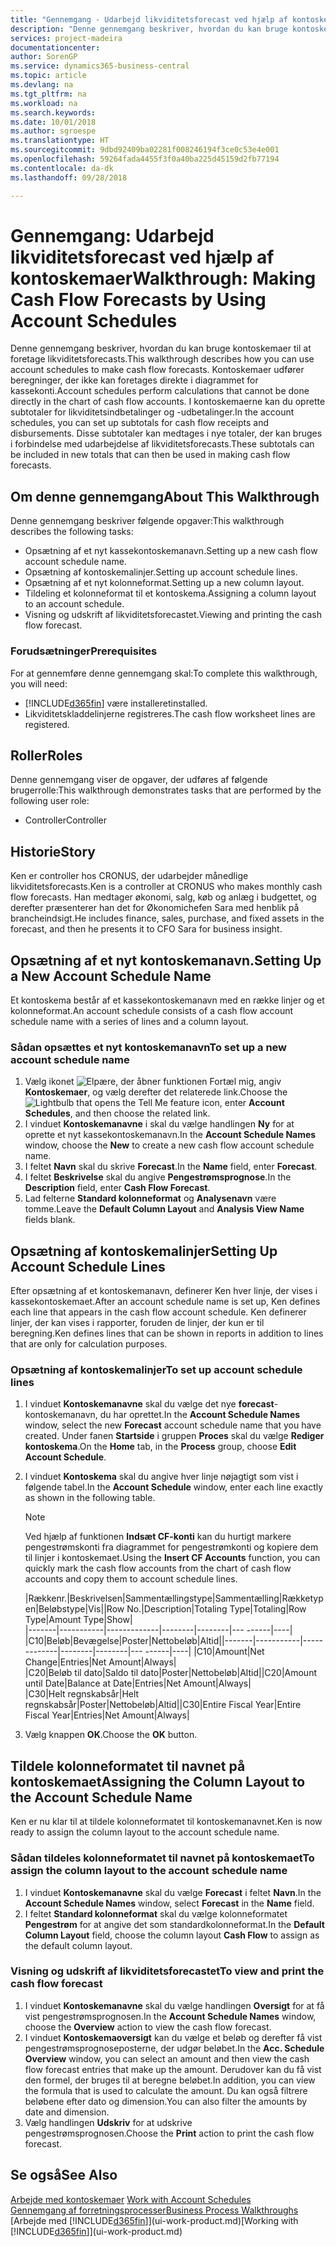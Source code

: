 ```yaml
---
title: "Gennemgang - Udarbejd likviditetsforecast ved hjælp af kontoskemaer | Microsoft Docs"
description: "Denne gennemgang beskriver, hvordan du kan bruge kontoskemaer til at foretage likviditetsforecasts. Kontoskemaer udfører beregninger, der ikke kan foretages direkte i diagrammet for kassekonti. I kontoskemaerne kan du oprette subtotaler for likviditetsindbetalinger og -udbetalinger. Disse subtotaler kan medtages i nye totaler, der kan bruges i forbindelse med udarbejdelse af likviditetsforecasts."
services: project-madeira
documentationcenter: 
author: SorenGP
ms.service: dynamics365-business-central
ms.topic: article
ms.devlang: na
ms.tgt_pltfrm: na
ms.workload: na
ms.search.keywords: 
ms.date: 10/01/2018
ms.author: sgroespe
ms.translationtype: HT
ms.sourcegitcommit: 9dbd92409ba02281f008246194f3ce0c53e4e001
ms.openlocfilehash: 59264fada4455f3f0a40ba225d45159d2fb77194
ms.contentlocale: da-dk
ms.lasthandoff: 09/28/2018

---
```

# <a name="walkthrough-making-cash-flow-forecasts-by-using-account-schedules"></a><span data-ttu-id="97700-106">Gennemgang: Udarbejd likviditetsforecast ved hjælp af kontoskemaer</span><span class="sxs-lookup"><span data-stu-id="97700-106">Walkthrough: Making Cash Flow Forecasts by Using Account Schedules</span></span>
<span data-ttu-id="97700-107">Denne gennemgang beskriver, hvordan du kan bruge kontoskemaer til at foretage likviditetsforecasts.</span><span class="sxs-lookup"><span data-stu-id="97700-107">This walkthrough describes how you can use account schedules to make cash flow forecasts.</span></span> <span data-ttu-id="97700-108">Kontoskemaer udfører beregninger, der ikke kan foretages direkte i diagrammet for kassekonti.</span><span class="sxs-lookup"><span data-stu-id="97700-108">Account schedules perform calculations that cannot be done directly in the chart of cash flow accounts.</span></span> <span data-ttu-id="97700-109">I kontoskemaerne kan du oprette subtotaler for likviditetsindbetalinger og -udbetalinger.</span><span class="sxs-lookup"><span data-stu-id="97700-109">In the account schedules, you can set up subtotals for cash flow receipts and disbursements.</span></span> <span data-ttu-id="97700-110">Disse subtotaler kan medtages i nye totaler, der kan bruges i forbindelse med udarbejdelse af likviditetsforecasts.</span><span class="sxs-lookup"><span data-stu-id="97700-110">These subtotals can be included in new totals that can then be used in making cash flow forecasts.</span></span>  

## <a name="about-this-walkthrough"></a><span data-ttu-id="97700-111">Om denne gennemgang</span><span class="sxs-lookup"><span data-stu-id="97700-111">About This Walkthrough</span></span>  
<span data-ttu-id="97700-112">Denne gennemgang beskriver følgende opgaver:</span><span class="sxs-lookup"><span data-stu-id="97700-112">This walkthrough describes the following tasks:</span></span>  

- <span data-ttu-id="97700-113">Opsætning af et nyt kassekontoskemanavn.</span><span class="sxs-lookup"><span data-stu-id="97700-113">Setting up a new cash flow account schedule name.</span></span>  
- <span data-ttu-id="97700-114">Opsætning af kontoskemalinjer.</span><span class="sxs-lookup"><span data-stu-id="97700-114">Setting up account schedule lines.</span></span>  
- <span data-ttu-id="97700-115">Opsætning af et nyt kolonneformat.</span><span class="sxs-lookup"><span data-stu-id="97700-115">Setting up a new column layout.</span></span>  
- <span data-ttu-id="97700-116">Tildeling et kolonneformat til et kontoskema.</span><span class="sxs-lookup"><span data-stu-id="97700-116">Assigning a column layout to an account schedule.</span></span>  
- <span data-ttu-id="97700-117">Visning og udskrift af likviditetsforecastet.</span><span class="sxs-lookup"><span data-stu-id="97700-117">Viewing and printing the cash flow forecast.</span></span>  

### <a name="prerequisites"></a><span data-ttu-id="97700-118">Forudsætninger</span><span class="sxs-lookup"><span data-stu-id="97700-118">Prerequisites</span></span>  
<span data-ttu-id="97700-119">For at gennemføre denne gennemgang skal:</span><span class="sxs-lookup"><span data-stu-id="97700-119">To complete this walkthrough, you will need:</span></span>  

- [!INCLUDE[d365fin](includes/d365fin_md.md)] <span data-ttu-id="97700-120">være installeret</span><span class="sxs-lookup"><span data-stu-id="97700-120">installed.</span></span>  
- <span data-ttu-id="97700-121">Likviditetskladdelinjerne registreres.</span><span class="sxs-lookup"><span data-stu-id="97700-121">The cash flow worksheet lines are registered.</span></span>  

## <a name="roles"></a><span data-ttu-id="97700-122">Roller</span><span class="sxs-lookup"><span data-stu-id="97700-122">Roles</span></span>  
<span data-ttu-id="97700-123">Denne gennemgang viser de opgaver, der udføres af følgende brugerrolle:</span><span class="sxs-lookup"><span data-stu-id="97700-123">This walkthrough demonstrates tasks that are performed by the following user role:</span></span>  

- <span data-ttu-id="97700-124">Controller</span><span class="sxs-lookup"><span data-stu-id="97700-124">Controller</span></span>  

## <a name="story"></a><span data-ttu-id="97700-125">Historie</span><span class="sxs-lookup"><span data-stu-id="97700-125">Story</span></span>  
<span data-ttu-id="97700-126">Ken er controller hos CRONUS, der udarbejder månedlige likviditetsforecasts.</span><span class="sxs-lookup"><span data-stu-id="97700-126">Ken is a controller at CRONUS who makes monthly cash flow forecasts.</span></span> <span data-ttu-id="97700-127">Han medtager økonomi, salg, køb og anlæg i budgettet, og derefter præsenterer han det for Økonomichefen Sara med henblik på brancheindsigt.</span><span class="sxs-lookup"><span data-stu-id="97700-127">He includes finance, sales, purchase, and fixed assets in the forecast, and then he presents it to CFO Sara for business insight.</span></span>  

## <a name="setting-up-a-new-account-schedule-name"></a><span data-ttu-id="97700-128">Opsætning af et nyt kontoskemanavn.</span><span class="sxs-lookup"><span data-stu-id="97700-128">Setting Up a New Account Schedule Name</span></span>  
<span data-ttu-id="97700-129">Et kontoskema består af et kassekontoskemanavn med en række linjer og et kolonneformat.</span><span class="sxs-lookup"><span data-stu-id="97700-129">An account schedule consists of a cash flow account schedule name with a series of lines and a column layout.</span></span>  

### <a name="to-set-up-a-new-account-schedule-name"></a><span data-ttu-id="97700-130">Sådan opsættes et nyt kontoskemanavn</span><span class="sxs-lookup"><span data-stu-id="97700-130">To set up a new account schedule name</span></span>  

1.  <span data-ttu-id="97700-131">Vælg ikonet ![Elpære, der åbner funktionen Fortæl mig](media/ui-search/search_small.png "Fortæl mig, hvad du vil foretage dig"), angiv **Kontoskemaer**, og vælg derefter det relaterede link.</span><span class="sxs-lookup"><span data-stu-id="97700-131">Choose the ![Lightbulb that opens the Tell Me feature](media/ui-search/search_small.png "Tell me what you want to do") icon, enter **Account Schedules**, and then choose the related link.</span></span>  
2.  <span data-ttu-id="97700-132">I vinduet **Kontoskemanavne** i skal du vælge handlingen **Ny** for at oprette et nyt kassekontoskemanavn.</span><span class="sxs-lookup"><span data-stu-id="97700-132">In the **Account Schedule Names** window, choose the **New** to create a new cash flow account schedule name.</span></span>  
3.  <span data-ttu-id="97700-133">I feltet **Navn** skal du skrive **Forecast**.</span><span class="sxs-lookup"><span data-stu-id="97700-133">In the **Name** field, enter **Forecast**.</span></span>  
4.  <span data-ttu-id="97700-134">I feltet **Beskrivelse** skal du angive **Pengestrømsprognose**.</span><span class="sxs-lookup"><span data-stu-id="97700-134">In the **Description** field, enter **Cash Flow Forecast**.</span></span>  
5.  <span data-ttu-id="97700-135">Lad felterne **Standard kolonneformat** og **Analysenavn** være tomme.</span><span class="sxs-lookup"><span data-stu-id="97700-135">Leave the **Default Column Layout** and **Analysis View Name** fields blank.</span></span>  

## <a name="setting-up-account-schedule-lines"></a><span data-ttu-id="97700-136">Opsætning af kontoskemalinjer</span><span class="sxs-lookup"><span data-stu-id="97700-136">Setting Up Account Schedule Lines</span></span>  
<span data-ttu-id="97700-137">Efter opsætning af et kontoskemanavn, definerer Ken hver linje, der vises i kassekontoskemaet.</span><span class="sxs-lookup"><span data-stu-id="97700-137">After an account schedule name is set up, Ken defines each line that appears in the cash flow account schedule.</span></span> <span data-ttu-id="97700-138">Ken definerer linjer, der kan vises i rapporter, foruden de linjer, der kun er til beregning.</span><span class="sxs-lookup"><span data-stu-id="97700-138">Ken defines lines that can be shown in reports in addition to lines that are only for calculation purposes.</span></span>  

### <a name="to-set-up-account-schedule-lines"></a><span data-ttu-id="97700-139">Opsætning af kontoskemalinjer</span><span class="sxs-lookup"><span data-stu-id="97700-139">To set up account schedule lines</span></span>  

1.  <span data-ttu-id="97700-140">I vinduet **Kontoskemanavne** skal du vælge det nye **forecast**-kontoskemanavn, du har oprettet.</span><span class="sxs-lookup"><span data-stu-id="97700-140">In the **Account Schedule Names** window, select the new **Forecast** account schedule name that you have created.</span></span> <span data-ttu-id="97700-141">Under fanen **Startside** i gruppen **Proces** skal du vælge **Rediger kontoskema**.</span><span class="sxs-lookup"><span data-stu-id="97700-141">On the **Home** tab, in the **Process** group, choose **Edit Account Schedule**.</span></span>  
2.  <span data-ttu-id="97700-142">I vinduet **Kontoskema** skal du angive hver linje nøjagtigt som vist i følgende tabel.</span><span class="sxs-lookup"><span data-stu-id="97700-142">In the **Account Schedule** window, enter each line exactly as shown in the following table.</span></span>  

    > [!NOTE]  
    >  <span data-ttu-id="97700-143">Ved hjælp af funktionen **Indsæt CF-konti** kan du hurtigt markere pengestrømskonti fra diagrammet for pengestrømkonti og kopiere dem til linjer i kontoskemaet.</span><span class="sxs-lookup"><span data-stu-id="97700-143">Using the **Insert CF Accounts** function, you can quickly mark the cash flow accounts from the chart of cash flow accounts and copy them to account schedule lines.</span></span>  

    <span data-ttu-id="97700-144">|Rækkenr.|Beskrivelsen|Sammentællingstype|Sammentælling|Rækketypen|Beløbstype|Vis|</span><span class="sxs-lookup"><span data-stu-id="97700-144">|Row No.|Description|Totaling Type|Totaling|Row Type|Amount Type|Show|</span></span>  
    <span data-ttu-id="97700-145">|-------|-----------|-------------|--------|--------|---  ------|----| |C10|Beløb|Bevægelse|Poster|Nettobeløb|Altid|</span><span class="sxs-lookup"><span data-stu-id="97700-145">|-------|-----------|-------------|--------|--------|---  ------|----| |C10|Amount|Net Change|Entries|Net Amount|Always|</span></span>  
    <span data-ttu-id="97700-146">|C20|Beløb til dato|Saldo til dato|Poster|Nettobeløb|Altid|</span><span class="sxs-lookup"><span data-stu-id="97700-146">|C20|Amount until Date|Balance at Date|Entries|Net Amount|Always|</span></span>  
    <span data-ttu-id="97700-147">|C30|Helt regnskabsår|Helt regnskabsår|Poster|Nettobeløb|Altid|</span><span class="sxs-lookup"><span data-stu-id="97700-147">|C30|Entire Fiscal Year|Entire Fiscal Year|Entries|Net Amount|Always|</span></span>  

4.  <span data-ttu-id="97700-148">Vælg knappen **OK**.</span><span class="sxs-lookup"><span data-stu-id="97700-148">Choose the **OK** button.</span></span>  

## <a name="assigning-the-column-layout-to-the-account-schedule-name"></a><span data-ttu-id="97700-149">Tildele kolonneformatet til navnet på kontoskemaet</span><span class="sxs-lookup"><span data-stu-id="97700-149">Assigning the Column Layout to the Account Schedule Name</span></span>  
<span data-ttu-id="97700-150">Ken er nu klar til at tildele kolonneformatet til kontoskemanavnet.</span><span class="sxs-lookup"><span data-stu-id="97700-150">Ken is now ready to assign the column layout to the account schedule name.</span></span>  

### <a name="to-assign-the-column-layout-to-the-account-schedule-name"></a><span data-ttu-id="97700-151">Sådan tildeles kolonneformatet til navnet på kontoskemaet</span><span class="sxs-lookup"><span data-stu-id="97700-151">To assign the column layout to the account schedule name</span></span>  

1.  <span data-ttu-id="97700-152">I vinduet **Kontoskemanavne** skal du vælge **Forecast** i feltet **Navn**.</span><span class="sxs-lookup"><span data-stu-id="97700-152">In the **Account Schedule Names** window, select **Forecast** in the **Name** field.</span></span>  
2.  <span data-ttu-id="97700-153">I feltet **Standard kolonneformat** skal du vælge kolonneformatet **Pengestrøm** for at angive det som standardkolonneformat.</span><span class="sxs-lookup"><span data-stu-id="97700-153">In the **Default Column Layout** field, choose the column layout **Cash Flow** to assign as the default column layout.</span></span>  

### <a name="to-view-and-print-the-cash-flow-forecast"></a><span data-ttu-id="97700-154">Visning og udskrift af likviditetsforecastet</span><span class="sxs-lookup"><span data-stu-id="97700-154">To view and print the cash flow forecast</span></span>  
1.  <span data-ttu-id="97700-155">I vinduet **Kontoskemanavne** skal du vælge handlingen **Oversigt** for at få vist pengestrømsprognosen.</span><span class="sxs-lookup"><span data-stu-id="97700-155">In the **Account Schedule Names** window, choose the **Overview** action to view the cash flow forecast.</span></span>  
2.  <span data-ttu-id="97700-156">I vinduet **Kontoskemaoversigt** kan du vælge et beløb og derefter få vist pengestrømsprognoseposterne, der udgør beløbet.</span><span class="sxs-lookup"><span data-stu-id="97700-156">In the **Acc. Schedule Overview** window, you can select an amount and then view the cash flow forecast entries that make up the amount.</span></span> <span data-ttu-id="97700-157">Derudover kan du få vist den formel, der bruges til at beregne beløbet.</span><span class="sxs-lookup"><span data-stu-id="97700-157">In addition, you can view the formula that is used to calculate the amount.</span></span> <span data-ttu-id="97700-158">Du kan også filtrere beløbene efter dato og dimension.</span><span class="sxs-lookup"><span data-stu-id="97700-158">You can also filter the amounts by date and dimension.</span></span>  
3.  <span data-ttu-id="97700-159">Vælg handlingen **Udskriv** for at udskrive pengestrømsprognosen.</span><span class="sxs-lookup"><span data-stu-id="97700-159">Choose the **Print** action to print the cash flow forecast.</span></span>  

## <a name="see-also"></a><span data-ttu-id="97700-160">Se også</span><span class="sxs-lookup"><span data-stu-id="97700-160">See Also</span></span>  
 <span data-ttu-id="97700-161">[Arbejde med kontoskemaer](bi-how-work-account-schedule.md) </span><span class="sxs-lookup"><span data-stu-id="97700-161">[Work with Account Schedules](bi-how-work-account-schedule.md) </span></span>  
 [<span data-ttu-id="97700-162">Gennemgang af forretningsprocesser</span><span class="sxs-lookup"><span data-stu-id="97700-162">Business Process Walkthroughs</span></span>](walkthrough-business-process-walkthroughs.md)  
 <span data-ttu-id="97700-163">[Arbejde med [!INCLUDE[d365fin](includes/d365fin_md.md)]](ui-work-product.md)</span><span class="sxs-lookup"><span data-stu-id="97700-163">[Working with [!INCLUDE[d365fin](includes/d365fin_md.md)]](ui-work-product.md)</span></span>

